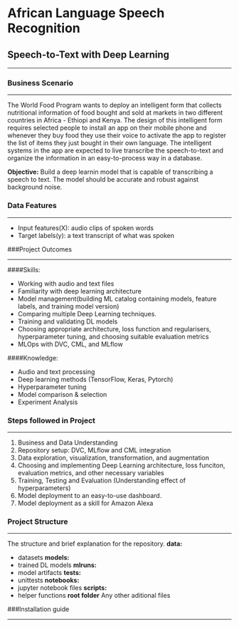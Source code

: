 # African Language Speech Recognition
## Speech-to-Text with Deep Learning
****
### Business Scenario
****
The World Food Program wants to deploy an intelligent form that collects nutritional information of food bought and sold at markets in two different countries in Africa - Ethiopi and Kenya.
The design of this intelligent form requires selected people to install an app on their mobile phone and whenever they buy food they use their voice to activate the app to register the list of items they just bought in their own language.
The intelligent systems in the app are expected to live transcribe the speech-to-text and organize the information in an easy-to-process way in a database.

**Objective:** Build a deep learnin model that is capable of transcribing a speech to text. The model should be accurate and robust against background noise.

### Data Features
****
* Input features(X): audio clips of spoken words
* Target labels(y): a text transcript of what was spoken

###Project Outcomes
****
####Skills:
* Working with audio and text files
* Familiarity with deep learning architecture
* Model management(building ML catalog containing models, feature labels, and training model version)
* Comparing multiple Deep Learning techniques.
* Training and validating DL models
* Choosing appropriate architecture, loss function and regularisers, hyperparameter tuning, and choosing suitable evaluation metrics
* MLOps with DVC, CML, and MLflow

####Knowledge:
* Audio and text processing
* Deep learning methods (TensorFlow, Keras, Pytorch)
* Hyperparameter tuning
* Model comparison & selection
* Experiment Analysis

### Steps followed in Project
****
1. Business and Data Understanding
2. Repository setup: DVC, MLflow and CML integration
3. Data exploration, visualization, transformation, and augmentation
4. Choosing and implementing Deep Learning architecture, loss funciton, evaluation metrics, and other necessary variables
5. Training, Testing and Evaluation (Understanding effect of hyperparameters)
6. Model deployment to an easy-to-use dashboard.
7. Model deployment as a skill for Amazon Alexa

### Project Structure
****
The structure and brief explanation for the repository.
**data:**
* datasets
**models:**
* trained DL models
**mlruns:**
* model artifacts
**tests:**
* unittests
**notebooks:**
* jupyter notebook files
**scripts:**
* helper functions
**root folder**
Any other aditional files

###Installation guide
****